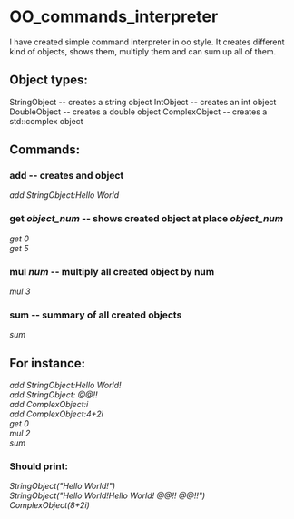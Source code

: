 # OO_commands_interpreter

I have created simple command interpreter in oo style.
It creates different kind of objects, shows them, multiply them and can sum up all of them.

## Object types:  

StringObject -- creates a string object
IntObject -- creates an int object
DoubleObject -- creates a double object
ComplexObject -- creates a std::complex object

## Commands:  

### add -- creates and object  

_add StringObject:Hello World_

### get _object_num_ -- shows created object at place _object_num_

_get 0_   
_get 5_

### mul _num_  -- multiply all created object by num

_mul 3_

### sum -- summary of all created objects

_sum_

## For instance:

_add StringObject:Hello World!_  
_add StringObject: @@!!_  
_add ComplexObject:i_  
_add ComplexObject:4+2i_  
_get 0_  
_mul 2_  
_sum_  

### Should print:

_StringObject("Hello World!")_  
_StringObject("Hello World!Hello World! @@!! @@!!")_  
_ComplexObject(8+2i)_




